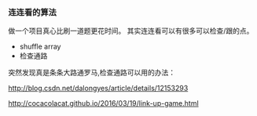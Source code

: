 ### 连连看的算法



做一个项目真心比刷一道题更花时间。
其实连连看可以有很多可以检查/跟的点。

- shuffle array
- 检查通路


突然发现真是条条大路通罗马,检查通路可以用的办法：

<http://blog.csdn.net/dalongyes/article/details/12153293>

<http://cocacolacat.github.io/2016/03/19/link-up-game.html>
